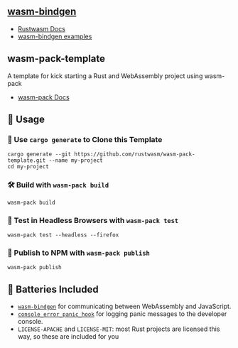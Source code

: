 ## [wasm-bindgen](https://github.com/rustwasm/wasm-bindgen)

+ [Rustwasm Docs](https://rustwasm.github.io/)
+ [wasm-bindgen examples](https://rustwasm.github.io/docs/wasm-bindgen/examples/index.html)





## wasm-pack-template 
A template for kick starting a Rust and WebAssembly project using wasm-pack

+ [wasm-pack Docs](https://rustwasm.github.io/docs/wasm-pack/tutorials/npm-browser-packages/index.html)


## 🚴 Usage

### 🐑 Use `cargo generate` to Clone this Template

```
cargo generate --git https://github.com/rustwasm/wasm-pack-template.git --name my-project
cd my-project
```

### 🛠️ Build with `wasm-pack build`

```
wasm-pack build
```

### 🔬 Test in Headless Browsers with `wasm-pack test`

```
wasm-pack test --headless --firefox
```

### 🎁 Publish to NPM with `wasm-pack publish`

```
wasm-pack publish
```

## 🔋 Batteries Included

* [`wasm-bindgen`](https://github.com/rustwasm/wasm-bindgen) for communicating
  between WebAssembly and JavaScript.
* [`console_error_panic_hook`](https://github.com/rustwasm/console_error_panic_hook)
  for logging panic messages to the developer console.
* `LICENSE-APACHE` and `LICENSE-MIT`: most Rust projects are licensed this way, so these are included for you

